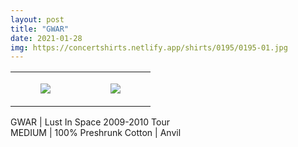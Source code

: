 ```yaml
---
layout: post
title: "GWAR"
date: 2021-01-28
img: https://concertshirts.netlify.app/shirts/0195/0195-01.jpg
---
```




<table style="width:100%;"><tr><td style="vertical-align:top;">
      <figure class="tmblr-full" data-orig-height="2048" data-orig-width="1365" data-orig-src="https://concertshirts.netlify.app/shirts/0195/0195-01.jpg"><img src="https://64.media.tumblr.com/d6dae239648487354d393f96adc9851d/30ea7119b8359b09-af/s540x810/172dd7a5fd84b2402c45d25028b59edc6614bbcf.jpg" data-orig-height="2048" data-orig-width="1365" data-orig-src="https://concertshirts.netlify.app/shirts/0195/0195-01.jpg"/></figure></td>
    <td style="vertical-align:top;">
      <figure class="tmblr-full" data-orig-height="2048" data-orig-width="1365" data-orig-src="https://concertshirts.netlify.app/shirts/0195/0195-02.jpg"><img src="https://64.media.tumblr.com/dc8d7e300eb257244b9f2082dbc22144/30ea7119b8359b09-43/s540x810/5a2af9a073a65e229e6787fe7fb1620d0fd280cf.jpg" data-orig-height="2048" data-orig-width="1365" data-orig-src="https://concertshirts.netlify.app/shirts/0195/0195-02.jpg"/></figure></td>
  </tr></table><p>
  GWAR | Lust In Space 2009-2010 Tour<br/>MEDIUM | 100% Preshrunk Cotton | Anvil
</p>
